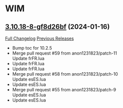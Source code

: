 # WIM

## [3.10.18-8-gf8d26bf](https://github.com/Legacy-of-Sylvanaar/wow-instant-messenger/tree/f8d26bf865897d8ce40e907acbe3380785bc12ae) (2024-01-16)
[Full Changelog](https://github.com/Legacy-of-Sylvanaar/wow-instant-messenger/compare/3.10.18...f8d26bf865897d8ce40e907acbe3380785bc12ae) [Previous Releases](https://github.com/Legacy-of-Sylvanaar/wow-instant-messenger/releases)

- Bump toc for 10.2.5  
- Merge pull request #59 from anon1231823/patch-11  
    Update frFR.lua  
- Update frFR.lua  
- Update frFR.lua  
- Merge pull request #58 from anon1231823/patch-10  
    Update esES.lua  
- Update esES.lua  
- Merge pull request #55 from anon1231823/patch-9  
    Update esES.lua  
- Update esES.lua  